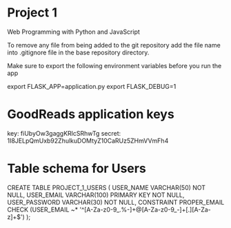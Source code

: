 # Project 1

Web Programming with Python and JavaScript

To remove any file from being added to the git repository add the file name into
.gitignore file in the base repository directory.

Make sure to export the following environment variables before you run the app

export FLASK_APP=application.py
export FLASK_DEBUG=1


# GoodReads application keys
key: fiUbyOw3gaggKRlcSRhwTg
secret: 1I8JELpQmUxb92ZhulkuDOMtyZ10CaRUz5ZHmVVmFh4

# Table schema for Users
CREATE TABLE PROJECT_1_USERS (
USER_NAME VARCHAR(50) NOT NULL,
USER_EMAIL VARCHAR(100) PRIMARY KEY NOT NULL,
USER_PASSWORD VARCHAR(30) NOT NULL,
CONSTRAINT PROPER_EMAIL CHECK (USER_EMAIL ~* '^[A-Za-z0-9_.%-]+@[A-Za-z0-9_-]+[.][A-Za-z]+$')
);
